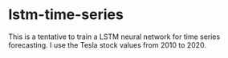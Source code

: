 # lstm-time-series
This is a tentative to train a LSTM neural network for time series forecasting. I use the Tesla stock values from 2010 to 2020.
